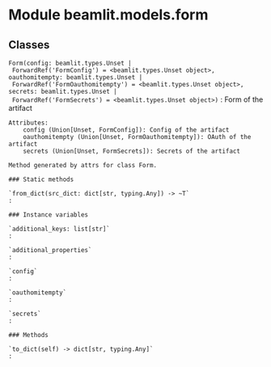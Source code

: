 Module beamlit.models.form
==========================

Classes
-------

`Form(config: beamlit.types.Unset | ForwardRef('FormConfig') = <beamlit.types.Unset object>, oauthomitempty: beamlit.types.Unset | ForwardRef('FormOauthomitempty') = <beamlit.types.Unset object>, secrets: beamlit.types.Unset | ForwardRef('FormSecrets') = <beamlit.types.Unset object>)`
:   Form of the artifact
    
    Attributes:
        config (Union[Unset, FormConfig]): Config of the artifact
        oauthomitempty (Union[Unset, FormOauthomitempty]): OAuth of the artifact
        secrets (Union[Unset, FormSecrets]): Secrets of the artifact
    
    Method generated by attrs for class Form.

    ### Static methods

    `from_dict(src_dict: dict[str, typing.Any]) ‑> ~T`
    :

    ### Instance variables

    `additional_keys: list[str]`
    :

    `additional_properties`
    :

    `config`
    :

    `oauthomitempty`
    :

    `secrets`
    :

    ### Methods

    `to_dict(self) ‑> dict[str, typing.Any]`
    :